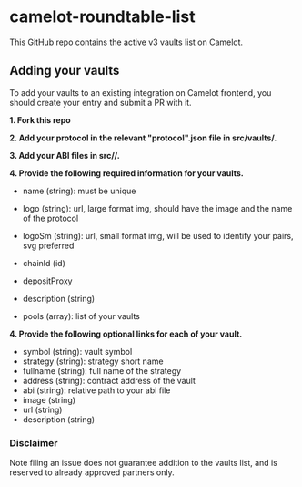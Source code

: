 # camelot-roundtable-list

This GitHub repo contains the active v3 vaults list on Camelot.

## Adding your vaults

To add your vaults to an existing integration on Camelot frontend, you should create your entry and submit a PR with it. 

**1. Fork this repo**

**2. Add your protocol in the relevant "protocol".json file in src/vaults/.**

**3. Add your ABI files in src/<protocol>/.**

**4. Provide the following required information for your vaults.**

- name (string): must be unique
- logo (string): url, large format img, should have the image and the name of the protocol
- logoSm (string): url, small format img, will be used to identify your pairs, svg preferred

- chainId (id)
- depositProxy
- description (string)
- pools (array): list of your vaults

**4. Provide the following optional links for each of your vault.**

- symbol (string): vault symbol
- strategy (string): strategy short name
- fullname (string): full name of the strategy
- address (string): contract address of the vault
- abi (string): relative path to your abi file
- image (string)
- url (string)
- description (string)

### Disclaimer

Note filing an issue does not guarantee addition to the vaults list, 
and is reserved to already approved partners only.
